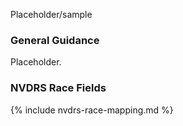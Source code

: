 Placeholder/sample

### General Guidance

Placeholder.

### NVDRS Race Fields

{% include nvdrs-race-mapping.md %}

